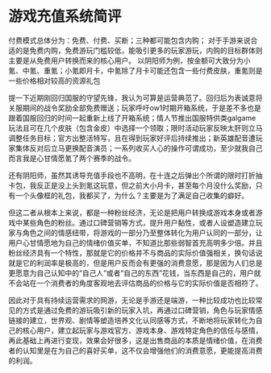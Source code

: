 # 游戏充值系统简评

付费模式总体分为：免费、付费、买断；三种都可能包含内购；
对于手游来说合适的是免费内购，免费游玩门槛较低，能吸引更多的玩家游玩，内购的目标群体则主要是从免费用户转换而来的核心用户。
以阴阳师为例，按金额可大致分为小氪、中氪、重氪；小氪即月卡，中氪除了月卡可能还包含一些付费皮肤，重氪则是一些价格相对较高的资源礼包

提一下近期刚回归国服的守望先锋，我认为可算是运营典范了。回归后为表诚意将关服期间的战令奖励全部免费赠送；玩家呼吁ow1时期开箱系统，于是差不多也是跟着国服回归的时间一起重新上线了开箱系统；情人节推出国服特供类galgame玩法且可在几个皮肤（包含金皮）中选择一个领取；限时活动玩家反映太肝则立马调整任务目标；官方出整活特写，且在得到玩家好评后持续推出；新英雄配音遭玩家集体反对后立马更换配音演员；一系列收买人心的操作可谓成功，至少就我自己而言我是心甘情愿氪了两个赛季的战令。

还有阴阳师，虽然其诱导充值手段也不高明，在十连之后弹出个所谓的限时打折抽卡包，我反正是没上头到氪这玩意，但之前大小月卡，甚至每个月没什么奖励，只有一个头像框的礼包，我都买了，为什么？主要是为了满足自己收集的癖好。

但这二者从根本上来说，都是一种粉丝经济，无论是把用户转换成游戏本身或者游戏中某些角色的粉丝。通过口碑营销等方式，提升用户黏性，或者人设塑造建立玩家与角色之间的情感纽带，将游戏的一部分乃至整体转化为用户认同的一部分，让用户心甘情愿地为自己的情绪价值买单，不知道比那些弱智首充高明多少倍。并且粉丝经济具有一个特性，那就是它的价格并不与商品的实际价值强相关，换句话说就是它的利润率是极高的，但是用户反而会有更强的消费意愿，那是因为人们总是更愿意为自己认知中的“自己人”或者“自己的东西”花钱，当东西是自己的，用户就不会站在一个消费者的角度客观地去评估商品的价格与它的实际价值是否相符了。

因此对于具有持续运营需求的网游，无论是手游还是端游，一种比较成功也比较常见的方式是通过免费的游玩吸引新的玩家入坑，再通过口碑营销，角色与玩家情感链接的建立，世界观、剧情等塑造培养文化认同感等方式，不断地将玩家转化为自己的核心用户，建立起玩家与游戏官方、游戏本身、游戏特定角色的信任与感情，再此基础上再进行变现，效果会好很多，这是出售商品的本质是情绪价值，在消费者的认知里是在为自己的喜好买单，这不仅会增强他们的消费意愿，更能提高消费的利润。

